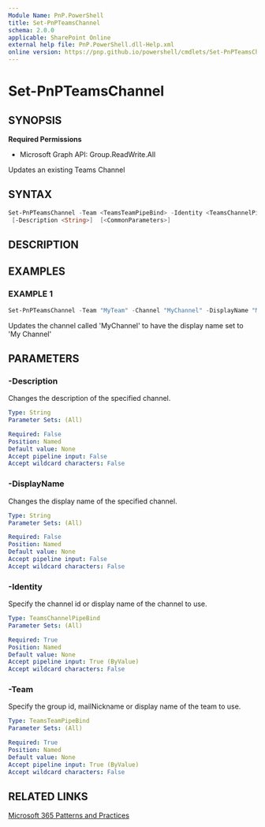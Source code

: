 ```yaml
---
Module Name: PnP.PowerShell
title: Set-PnPTeamsChannel
schema: 2.0.0
applicable: SharePoint Online
external help file: PnP.PowerShell.dll-Help.xml
online version: https://pnp.github.io/powershell/cmdlets/Set-PnPTeamsChannel.html
---
```

 
# Set-PnPTeamsChannel

## SYNOPSIS

**Required Permissions**

  * Microsoft Graph API: Group.ReadWrite.All

Updates an existing Teams Channel

## SYNTAX

```powershell
Set-PnPTeamsChannel -Team <TeamsTeamPipeBind> -Identity <TeamsChannelPipeBind> [-DisplayName <String>]
 [-Description <String>]  [<CommonParameters>]
```

## DESCRIPTION

## EXAMPLES

### EXAMPLE 1
```powershell
Set-PnPTeamsChannel -Team "MyTeam" -Channel "MyChannel" -DisplayName "My Channel"
```

Updates the channel called 'MyChannel' to have the display name set to 'My Channel'

## PARAMETERS

### -Description
Changes the description of the specified channel.

```yaml
Type: String
Parameter Sets: (All)

Required: False
Position: Named
Default value: None
Accept pipeline input: False
Accept wildcard characters: False
```

### -DisplayName
Changes the display name of the specified channel.

```yaml
Type: String
Parameter Sets: (All)

Required: False
Position: Named
Default value: None
Accept pipeline input: False
Accept wildcard characters: False
```

### -Identity
Specify the channel id or display name of the channel to use.

```yaml
Type: TeamsChannelPipeBind
Parameter Sets: (All)

Required: True
Position: Named
Default value: None
Accept pipeline input: True (ByValue)
Accept wildcard characters: False
```

### -Team
Specify the group id, mailNickname or display name of the team to use.

```yaml
Type: TeamsTeamPipeBind
Parameter Sets: (All)

Required: True
Position: Named
Default value: None
Accept pipeline input: True (ByValue)
Accept wildcard characters: False
```

## RELATED LINKS

[Microsoft 365 Patterns and Practices](https://aka.ms/m365pnp)

